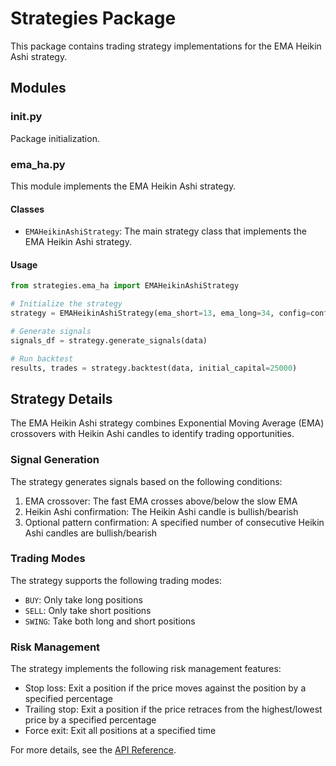 # Strategies Package

This package contains trading strategy implementations for the EMA Heikin Ashi strategy.

## Modules

### __init__.py

Package initialization.

### ema_ha.py

This module implements the EMA Heikin Ashi strategy.

#### Classes

- `EMAHeikinAshiStrategy`: The main strategy class that implements the EMA Heikin Ashi strategy.

#### Usage

```python
from strategies.ema_ha import EMAHeikinAshiStrategy

# Initialize the strategy
strategy = EMAHeikinAshiStrategy(ema_short=13, ema_long=34, config=config)

# Generate signals
signals_df = strategy.generate_signals(data)

# Run backtest
results, trades = strategy.backtest(data, initial_capital=25000)
```

## Strategy Details

The EMA Heikin Ashi strategy combines Exponential Moving Average (EMA) crossovers with Heikin Ashi candles to identify trading opportunities.

### Signal Generation

The strategy generates signals based on the following conditions:

1. EMA crossover: The fast EMA crosses above/below the slow EMA
2. Heikin Ashi confirmation: The Heikin Ashi candle is bullish/bearish
3. Optional pattern confirmation: A specified number of consecutive Heikin Ashi candles are bullish/bearish

### Trading Modes

The strategy supports the following trading modes:

- `BUY`: Only take long positions
- `SELL`: Only take short positions
- `SWING`: Take both long and short positions

### Risk Management

The strategy implements the following risk management features:

- Stop loss: Exit a position if the price moves against the position by a specified percentage
- Trailing stop: Exit a position if the price retraces from the highest/lowest price by a specified percentage
- Force exit: Exit all positions at a specified time

For more details, see the [API Reference](../docs/api/ema_ha_strategy.md).
